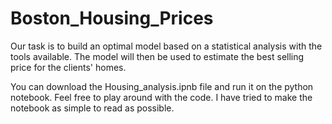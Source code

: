 # Boston_Housing_Prices
 Our task is to build an optimal model based on a statistical analysis with the tools available. The model will then be used to estimate the best selling price for the clients' homes.
 
 You can download the Housing_analysis.ipnb file and run it on the python notebook. Feel free to play around with the code. I have tried to make the notebook as simple to read as possible.
